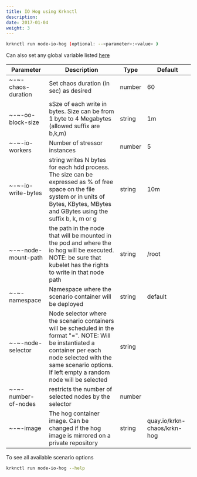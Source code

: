 ```yaml
---
title: IO Hog using Krknctl
description: 
date: 2017-01-04
weight: 3
---
```


```bash
krknctl run node-io-hog (optional: --<parameter>:<value> )
```


Can also set any global variable listed [here](../../all-scenario-env-krknctl.md )

| Parameter      | Description    | Type      |  Default | 
| ----------------------- | ----------------------    | ----------------  | ------------------------------------ |
~-~-chaos-duration|Set chaos duration (in sec) as desired | number | 60 | 
~-~-oo-block-size|sSze of each write in bytes. Size can be from 1 byte to 4 Megabytes (allowed suffix are b,k,m) | string | 1m | 
~-~-io-workers|Number of stressor instances | number | 5 | 
~-~-io-write-bytes|string writes N bytes for each hdd process. The size can be expressed as % of free space on the file system or in units of Bytes, KBytes, MBytes and GBytes using the suffix b, k, m or g | string | 10m | 
~-~-node-mount-path|the path in the node that will be mounted in the pod and where the io hog will be executed. NOTE: be sure that kubelet has the rights to write in that node path | string | /root | 
~-~-namespace|Namespace where the scenario container will be deployed | string | default | 
~-~-node-selector|Node selector where the scenario containers will be scheduled in the format "<selector>=<value>". NOTE:  Will be instantiated a container per each node selected with the same scenario options. If left empty a random node will be selected | string | 
~-~-number-of-nodes|restricts the number of selected nodes by the selector | number |
~-~-image|The hog container image. Can be changed if the hog image is mirrored on a private repository | string | quay.io/krkn-chaos/krkn-hog | 







To see all available scenario options 
```bash
krknctl run node-io-hog --help 
```
